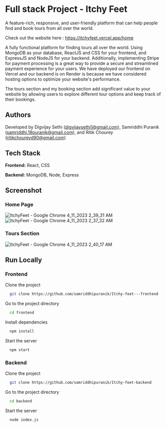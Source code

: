 # Full stack Project - Itchy Feet

A feature-rich, responsive, and user-friendly platform that can help people find and book tours from all over the world.

Check out the website here : https://itchyfeet.vercel.app/home

A fully functional platform for finding tours all over the world. Using MongoDB as your database, ReactJS and CSS for your frontend, and ExpressJS and NodeJS for your backend.
Additionally, implementing Stripe for payment processing is a great way to provide a secure and streamlined payment experience for your users. 
We have deployed our frontend on Vercel and our backend is on Render is because we have considered hosting options to optimize your website's performance.

The tours section and my booking section add significant value to your website by allowing users to explore different tour options and keep track of their bookings.
## Authors

Developed by 
Digvijay Sethi (digvijaysethi1@gmail.com), 
Samriddhi Puranik (samriddhi.18puranik@gmail.com), 
and Ritik Chourey (ritikchoureyd90@gmail.com)


## Tech Stack

**Frontend:** React, CSS

**Backend:** MongoDB, Node, Express

## Screenshot 

### Home Page 

![ItchyFeet - Google Chrome 4_11_2023 2_39_31 AM](https://user-images.githubusercontent.com/69351209/230999417-f98d1dca-3643-4826-b6c3-9cda4d23bb20.png)
![ItchyFeet - Google Chrome 4_11_2023 2_37_32 AM](https://user-images.githubusercontent.com/69351209/230999316-c550025c-b685-4c57-b2b9-75cf8afb0913.png)

### Tours Section

![ItchyFeet - Google Chrome 4_11_2023 2_40_17 AM](https://user-images.githubusercontent.com/69351209/230999581-bad1cbc1-784f-46d0-afe5-55053946ef81.png)

## Run Locally

### Frontend

Clone the project

```bash
  git clone https://github.com/samriddhipuranik/Itchy-feet---frontend
```

Go to the project directory

```bash
  cd frontend
```

Install dependencies

```bash
  npm install
```

Start the server

```bash
  npm start
```

### Backend

Clone the project

```bash
  git clone https://github.com/samriddhipuranik/Itchy-feet-backend
```

Go to the project directory

```bash
  cd backend
```

Start the server

```bash
  node index.js

